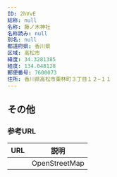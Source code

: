 ```yaml
---
ID: 2hVvE
総称: null
名称: 藤ノ木神社
名称読み: null
別名: null
都道府県: 香川県
区域: 高松市
緯度: 34.3281385
経度: 134.048128
郵便番号: 7600073
住所: 香川県高松市栗林町３丁目１２−１１
---
```


## その他

### 参考URL

| URL | 説明          |
| --- | ------------- |
|     | OpenStreetMap |
